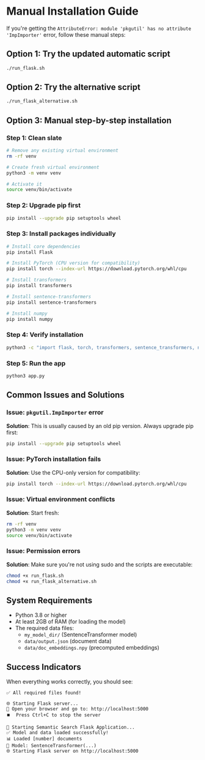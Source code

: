 # Manual Installation Guide

If you're getting the `AttributeError: module 'pkgutil' has no attribute 'ImpImporter'` error, follow these manual steps:

## Option 1: Try the updated automatic script
```bash
./run_flask.sh
```

## Option 2: Try the alternative script
```bash
./run_flask_alternative.sh
```

## Option 3: Manual step-by-step installation

### Step 1: Clean slate
```bash
# Remove any existing virtual environment
rm -rf venv

# Create fresh virtual environment
python3 -m venv venv

# Activate it
source venv/bin/activate
```

### Step 2: Upgrade pip first
```bash
pip install --upgrade pip setuptools wheel
```

### Step 3: Install packages individually
```bash
# Install core dependencies
pip install Flask

# Install PyTorch (CPU version for compatibility)
pip install torch --index-url https://download.pytorch.org/whl/cpu

# Install transformers
pip install transformers

# Install sentence-transformers
pip install sentence-transformers

# Install numpy
pip install numpy
```

### Step 4: Verify installation
```bash
python3 -c "import flask, torch, transformers, sentence_transformers, numpy; print('All packages imported successfully!')"
```

### Step 5: Run the app
```bash
python3 app.py
```

## Common Issues and Solutions

### Issue: `pkgutil.ImpImporter` error
**Solution**: This is usually caused by an old pip version. Always upgrade pip first:
```bash
pip install --upgrade pip setuptools wheel
```

### Issue: PyTorch installation fails
**Solution**: Use the CPU-only version for compatibility:
```bash
pip install torch --index-url https://download.pytorch.org/whl/cpu
```

### Issue: Virtual environment conflicts
**Solution**: Start fresh:
```bash
rm -rf venv
python3 -m venv venv
source venv/bin/activate
```

### Issue: Permission errors
**Solution**: Make sure you're not using sudo and the scripts are executable:
```bash
chmod +x run_flask.sh
chmod +x run_flask_alternative.sh
```

## System Requirements

- Python 3.8 or higher
- At least 2GB of RAM (for loading the model)
- The required data files:
  - `my_model_dir/` (SentenceTransformer model)
  - `data/output.json` (document data)
  - `data/doc_embeddings.npy` (precomputed embeddings)

## Success Indicators

When everything works correctly, you should see:
```
✅ All required files found!

🌐 Starting Flask server...
📱 Open your browser and go to: http://localhost:5000
⏹️  Press Ctrl+C to stop the server

🚀 Starting Semantic Search Flask Application...
✅ Model and data loaded successfully!
📊 Loaded [number] documents
🤖 Model: SentenceTransformer(...)
🌐 Starting Flask server on http://localhost:5000
```
